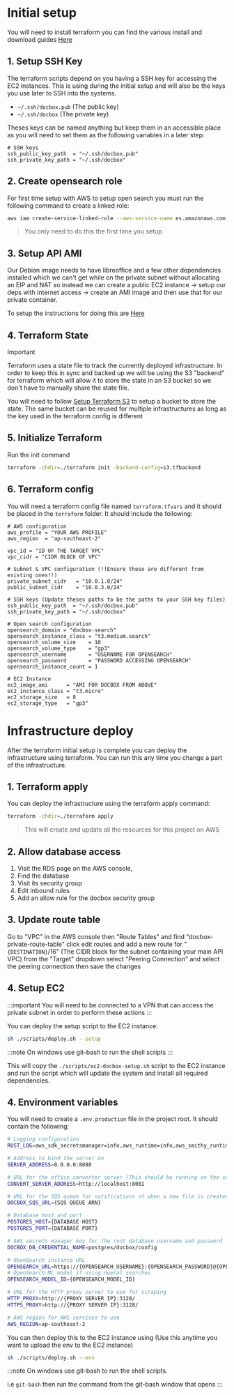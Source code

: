 
# Initial setup

You will need to install terraform you can find the various install and download guides [Here](https://developer.hashicorp.com/terraform/install?product_intent=terraform)

## 1. Setup SSH Key

The terraform scripts depend on you having a SSH key for accessing the EC2 instances. This is using during the initial setup and will also be the keys you use later to SSH into the systems.

- `~/.ssh/docbox.pub` (The public key)
- `~/.ssh/docbox` (The private key)

Theses keys can be named anything but keep them in an accessible place as you will need to set them as the following variables in a later step:

```t
# SSH keys
ssh_public_key_path  = "~/.ssh/docbox.pub"
ssh_private_key_path = "~/.ssh/docbox"
```

## 2. Create opensearch role

For first time setup with AWS to setup open search you must run the following command to create
a linked role:

```sh
aws iam create-service-linked-role --aws-service-name es.amazonaws.com --profile <your-aws-profile>
```

> You only need to do this the first time you setup


## 3. Setup API AMI

Our Debian image needs to have libreoffice and a few other dependencies installed which we can't get while on the private subnet without allocating an EIP and NAT so instead we can create a public EC2 instance -> setup our deps with internet access -> create an AMI image and then use that for our private container.

To setup the instructions for doing this are [Here](/docs/guides/infrastructure/aws/setup-ami)

## 4. Terraform State

> [!IMPORTANT]
> Terraform uses a state file to track the currently deployed infrastructure. In order to keep this in sync and backed up we will be using the S3 "backend" for terraform which will allow it to store the state in an S3 bucket so we don't have to manually share the state file.

You will need to follow [Setup Terraform S3](/docs/guides/infrastructure/aws/setup-terraform-s3) to setup a bucket to store the state. The same bucket can be reused for multiple infrastructures as long as the key used in the terraform config is different

## 5. Initialize Terraform

Run the init command

```sh
terraform -chdir=./terraform init -backend-config=s3.tfbackend
```

## 6. Terraform config

You will need a terraform config file named `terraform.tfvars` and it should be placed in the `terraform` folder.
It should include the following:

```t
# AWS configuration
aws_profile = "YOUR AWS PROFILE"
aws_region  = "ap-southeast-2"  

vpc_id = "ID OF THE TARGET VPC"
vpc_cidr = "CIDR BLOCK OF VPC"

# Subnet & VPC configuration (!!Ensure these are different from existing ones!!)
private_subnet_cidr   = "10.0.1.0/24"
public_subnet_cidr    = "10.0.3.0/24"

# SSH keys (Update theses paths to be the paths to your SSH key files)
ssh_public_key_path  = "~/.ssh/docbox.pub"
ssh_private_key_path = "~/.ssh/docbox"

# Open search configuration
opensearch_domain = "docbox-search"
opensearch_instance_class = "t3.medium.search"
opensearch_volume_size    = 10
opensearch_volume_type    = "gp3"
opensearch_username       = "USERNAME FOR OPENSEARCH"
opensearch_password       = "PASSWORD ACCESSING OPENSEARCH"
opensearch_instance_count = 1

# EC2 Instance
ec2_image_ami      = "AMI FOR DOCBOX FROM ABOVE"
ec2_instance_class = "t3.micro"
ec2_storage_size   = 8
ec2_storage_type   = "gp3"
```

# Infrastructure deploy

After the terraform initial setup is complete you can deploy the infrastructure using terraform. You can
run this any time you change a part of the infrastructure.

## 1. Terraform apply

You can deploy the infrastructure using the terraform apply command:

```sh
terraform -chdir=./terraform apply
```

> This will create and update all the resources for this project on AWS

## 2. Allow database access

1. Visit the RDS page on the AWS console, 
2. Find the database
3. Visit its security group 
4. Edit inbound rules
5. Add an allow rule for the docbox security group


## 3. Update route table

Go to "VPC" in the AWS console then "Route Tables" and find "docbox-private-route-table" click edit routes and add a new route
for "`{DESTINATION}`/16" (The CIDR block for the subnet containing your main API VPC) from the "Target" dropdown select "Peering Connection"
and select the peering connection then save the changes

## 4. Setup EC2

:::important
You will need to be connected to a VPN that can access the private subnet 
in order to perform these actions
:::

You can deploy the setup script to the EC2 instance:

```sh
sh ./scripts/deploy.sh --setup
```

:::note
On windows use git-bash to run the shell scripts
:::

This will copy the `./scripts/ec2-docbox-setup.sh` script to the EC2 instance and run the script
which will update the system and install all required dependencies.

## 4. Environment variables

You will need to create a `.env.production` file in the project root. It should contain the following:

```sh
# Logging configuration
RUST_LOG=aws_sdk_secretsmanager=info,aws_runtime=info,aws_smithy_runtime=info,hyper_util=info,debug

# Address to bind the server on
SERVER_ADDRESS=0.0.0.0:8080

# URL for the office converter server (This should be running on the same server)
CONVERT_SERVER_ADDRESS=http://localhost:8081

# URL for the SQS queue for notifications of when a new file is created
DOCBOX_SQS_URL={SQS QUEUE ARN}

# Database host and port
POSTGRES_HOST={DATABASE HOST}
POSTGRES_PORT={DATABASE PORT}

# AWS secrets manager key for the root database username and password
DOCBOX_DB_CREDENTIAL_NAME=postgres/docbox/config

# OpenSearch instance URL
OPENSEARCH_URL=https://{OPENSEARCH_USERNAME}:{OPENSEARCH_PASSWORD}@{OPENSEARCH_HOST}
# OpenSearch ML model if using nueral searches
OPENSEARCH_MODEL_ID={OPENSEARCH_MODEL_ID}

# URL for the HTTP proxy server to use for scraping
HTTP_PROXY=http://{PROXY SERVER IP}:3128/
HTTPS_PROXY=http://{PROXY SERVER IP}:3128/

# AWS region for AWS services to use
AWS_REGION=ap-southeast-2
```

You can then deploy this to the EC2 instance using (Use this anytime you want to upload the env to the EC2 instance)

```sh
sh ./scripts/deploy.sh --env
```

:::note 
On windows use git-bash to run the shell scripts.

i.e `git-bash` then run the command from the git-bash window that opens
:::

